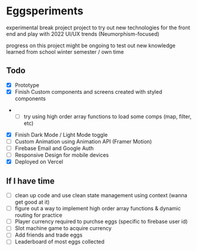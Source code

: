 # Eggsperiments

experimental break project project to try out new technologies for the front end and play with 2022 UI/UX trends (Neumorphism-focused)

progress on this project might be ongoing to test out new knowledge learned from school winter semester / own time

## Todo
- [x] Prototype
- [x] Finish Custom components and screens created with styled components 
- - [ ] try using high order array functions to load some comps (map, filter, etc)
- [x] Finish Dark Mode / Light Mode toggle 
- [ ] Custom Animation using Animation API (Framer Motion)
- [ ] Firebase Email and Google Auth
- [ ] Responsive Design for mobile devices
- [x] Deployed on Vercel

## If I have time
- [ ] clean up code and use clean state management using context (wanna get good at it)
- [ ] figure out a way to implement high order array functions & dynamic routing for practice 
- [ ] Player currency required to purchse eggs (specific to firebase user id)
- [ ] Slot machine game to acquire currency
- [ ] Add friends and trade eggs
- [ ] Leaderboard of most eggs collected
